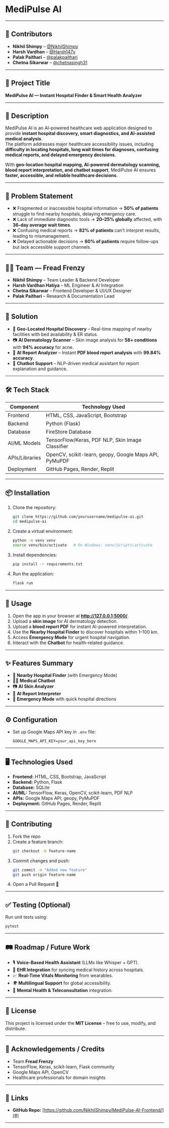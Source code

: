 # MediPulse AI 

---
## 👥 Contributors

- **Nikhil Shimpy** – [@NikhilShimpy](https://github.com/NikhilShimpy)  
- **Harsh Vardhan** – [@Harsh147v](https://github.com/Harsh147v)
- **Palak Paithari** – [@palakpaithari](https://github.com/palakpaithari)
- **Chetna Sikarwar** – [@chetnasingh31](https://github.com/chetnasingh31)
---

## 📌 Project Title  
**MediPulse AI — Instant Hospital Finder & Smart Health Analyzer**  

---

## 📝 Description  
MediPulse AI is an AI-powered healthcare web application designed to provide **instant hospital discovery, smart diagnostics, and AI-assisted medical analysis**.  
The platform addresses major healthcare accessibility issues, including **difficulty in locating hospitals, long wait times for diagnoses, confusing medical reports, and delayed emergency decisions**.  

With **geo-location hospital mapping, AI-powered dermatology scanning, blood report interpretation, and chatbot support**, MediPulse AI ensures **faster, accessible, and reliable healthcare decisions**.  

---

## 🚩 Problem Statement  
- ❌ Fragmented or inaccessible hospital information → **50% of patients** struggle to find nearby hospitals, delaying emergency care.  
- ❌ Lack of immediate diagnostic tools → **20–25% globally** affected, with **36-day average wait times**.  
- ❌ Confusing medical reports → **82% of patients** can’t interpret results, leading to mismanagement.  
- ❌ Delayed actionable decisions → **60% of patients** require follow-ups but lack accessible support channels.  

---

## 👩‍💻 Team — Fread Frenzy  
- **Nikhil Shimpy** – Team Leader & Backend Developer  
- **Harsh Vardhan Hatiya** – ML Engineer & AI Integration  
- **Chetna Sikarwar** – Frontend Developer & UI/UX Designer  
- **Palak Paithari** – Research & Documentation Lead

---

## 🚀 Solution  
- 📍 **Geo-Located Hospital Discovery** – Real-time mapping of nearby facilities with bed availability & ER status.  
- 📷 **AI Dermatology Scanner** – Skin image analysis for **58+ conditions** with **94% accuracy** for acne.  
- 📄 **AI Report Analyzer** – Instant **PDF blood report analysis** with **99.84% accuracy**.  
- 💬 **Chatbot Support** – NLP-driven medical assistant for report explanation and guidance.  

---

## 🛠️ Tech Stack  
| Component        | Technology Used |
|------------------|-----------------|
| Frontend         | HTML, CSS, JavaScript, Bootstrap |
| Backend          | Python (Flask) |
| Database         | FireStore Database |
| AI/ML Models     | TensorFlow/Keras, PDF NLP, Skin Image Classifier |
| APIs/Libraries   | OpenCV, scikit-learn, geopy, Google Maps API, PyMuPDF |
| Deployment       | GitHub Pages, Render, Replit |

---

## 📦 Installation  
1. Clone the repository:  
   ```bash
   git clone https://github.com/yourusername/medipulse-ai.git
   cd medipulse-ai
   ```
2. Create a virtual environment:  
   ```bash
   python -m venv venv
   source venv/bin/activate   # On Windows: venv\Scripts\activate
   ```
3. Install dependencies:  
   ```bash
   pip install -r requirements.txt
   ```
4. Run the application:  
   ```bash
   flask run
   ```

---

## 📖 Usage  
1. Open the app in your browser at **http://127.0.0.1:5000/**.  
2. Upload a **skin image** for AI dermatology detection.  
3. Upload a **blood report PDF** for instant AI-powered interpretation.  
4. Use the **Nearby Hospital Finder** to discover hospitals within 1–100 km.  
5. Access **Emergency Mode** for urgent hospital navigation.  
6. Interact with the **Chatbot** for health-related guidance.  

---

## ✨ Features Summary  
- 🔎 **Nearby Hospital Finder** (with Emergency Mode)  
- 🧑‍⚕️ **Medical Chatbot**  
- 📷 **AI Skin Analyzer**  
- 📑 **AI Report Interpreter**  
- 🚨 **Emergency Mode** with quick hospital directions  

---

## ⚙️ Configuration  
- Set up Google Maps API key in `.env` file:  
  ```env
  GOOGLE_MAPS_API_KEY=your_api_key_here
  ``` 

---

## 🖥️ Technologies Used  
- **Frontend:** HTML, CSS, Bootstrap, JavaScript  
- **Backend:** Python, Flask  
- **Database:** SQLite  
- **AI/ML:** TensorFlow, Keras, OpenCV, scikit-learn, PDF NLP  
- **APIs:** Google Maps API, geopy, PyMuPDF  
- **Deployment:** GitHub Pages, Render, Replit  

---

## 🤝 Contributing  
1. Fork the repo  
2. Create a feature branch:  
   ```bash
   git checkout -b feature-name
   ```
3. Commit changes and push:  
   ```bash
   git commit -m "Added new feature"
   git push origin feature-name
   ```
4. Open a Pull Request 🎉  

---

## ✅ Testing (Optional)  
Run unit tests using:  
```bash
pytest
```

---

## 🛤 Roadmap / Future Work  
- 🎙 **Voice-Based Health Assistant** (LLMs like Whisper + GPT).  
- 🏥 **EHR Integration** for syncing medical history across hospitals.  
- 📈 **Real-Time Vitals Monitoring** from wearables.  
- 🌍 **Multilingual Support** for global accessibility.  
- 🧠 **Mental Health & Teleconsultation** integration.  

---

## 📜 License  
This project is licensed under the **MIT License** – free to use, modify, and distribute.  

---

## 🙏 Acknowledgements / Credits  
- Team **Fread Frenzy**  
- TensorFlow, Keras, scikit-learn, Flask community  
- Google Maps API, OpenCV  
- Healthcare professionals for domain insights  

---

## 🔗 Links  
- **GitHub Repo:** [https://github.com/NikhilShimpy/MediPulse-AI-Frontend/](#)   

---
